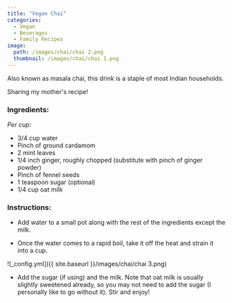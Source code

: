 ```yaml
---
title: "Vegan Chai"
categories:
  - Vegan
  - Beverages
  - Family Recipes
image:
  path: /images/chai/chai 2.png
  thumbnail: /images/chai/chai 1.png
---
```


Also known as masala chai, this drink is a staple of most Indian households.

Sharing my mother's recipe! 

### Ingredients:

_Per cup:_ 

* 3/4 cup water
* Pinch of ground cardamom
* 2 mint leaves
* 1/4 inch ginger, roughly chopped (substitute with pinch of ginger powder)
* Pinch of fennel seeds
* 1 teaspoon sugar (optional)
* 1/4 cup oat milk 


### Instructions:

* Add water to a small pot along with the rest of the ingredients except the milk. 

* Once the water comes to a rapid boil, take it off the heat and strain it into a cup. 

![_config.yml]({{ site.baseurl }}/images/chai/chai 3.png)

* Add the sugar (if using) and the milk. Note that oat milk is usually slightly sweetened already, so you may not need to add the sugar (I personally like to go without it). Stir and enjoy!
